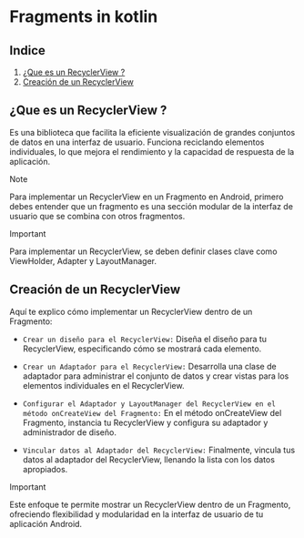 # Fragments in kotlin

## Indice

1. [¿Que es un RecyclerView ?](#¿que-es-un-recyclerview)
2. [Creación de un RecyclerView ](#creación-de-un-recyclerview)

## ¿Que es un RecyclerView ?

Es una biblioteca que facilita la eficiente visualización de grandes conjuntos de datos en una interfaz de usuario. Funciona reciclando elementos individuales, lo que mejora el rendimiento y la capacidad de respuesta de la aplicación. 

>[!NOTE]
> Para implementar un RecyclerView en un Fragmento en Android, primero debes entender que un fragmento es una sección modular de la interfaz de usuario que se combina con otros fragmentos.

>[!IMPORTANT]
> Para implementar un RecyclerView, se deben definir clases clave como ViewHolder, Adapter y LayoutManager. 

## Creación de un RecyclerView 

Aquí te explico cómo implementar un RecyclerView dentro de un Fragmento:

- `Crear un diseño para el RecyclerView:` Diseña el diseño para tu RecyclerView, especificando cómo se mostrará cada elemento.

- `Crear un Adaptador para el RecyclerView:` Desarrolla una clase de adaptador para administrar el conjunto de datos y crear vistas para los elementos individuales en el RecyclerView.

- `Configurar el Adaptador y LayoutManager del RecyclerView en el método onCreateView del Fragmento:` En el método onCreateView del Fragmento, instancia tu RecyclerView y configura su adaptador y administrador de diseño.

- `Vincular datos al Adaptador del RecyclerView:` Finalmente, vincula tus datos al adaptador del RecyclerView, llenando la lista con los datos apropiados.


>[!IMPORTANT]
> Este enfoque te permite mostrar un RecyclerView dentro de un Fragmento, ofreciendo flexibilidad y modularidad en la interfaz de usuario de tu aplicación Android.